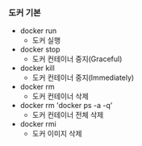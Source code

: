 ### 도커 기본
* docker run
    * 도커 실행
* docker stop
    * 도커 컨테이너 중지(Graceful)
* docker kill
    * 도커 컨테이너 중지(Immediately)
* docker rm
    * 도커 컨테이너 삭제
* docker rm 'docker ps -a -q'
    * 도커 컨테이너 전체 삭제
* docker rmi
    * 도커 이미지 삭제